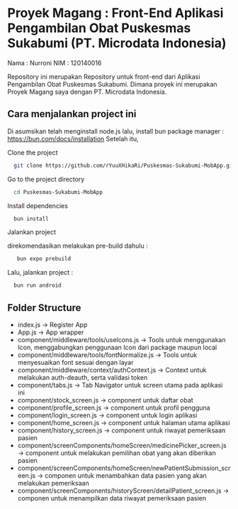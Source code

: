 
# Proyek Magang : Front-End Aplikasi Pengambilan Obat Puskesmas Sukabumi (PT. Microdata Indonesia)

Nama : Nurroni
NIM  : 120140016

Repository ini merupakan Repository untuk front-end dari Aplikasi Pengambilan Obat Puskesmas Sukabumi. Dimana proyek ini merupakan Proyek Magang saya dengan PT. Microdata Indonesia.




## Cara menjalankan project ini

Di asumsikan telah menginstall node.js
lalu, install bun package manager : https://bun.com/docs/installation
Setelah itu,

Clone the project

```bash
  git clone https://github.com/rYuuXHikaRi/Puskesmas-Sukabumi-MobApp.git
```

Go to the project directory

```bash
  cd Puskesmas-Sukabumi-MobApp
```

Install dependencies

```bash
  bun install
```

Jalankan project

direkomendasikan melakukan pre-build dahulu :
```bash
   bun expo prebuild
```
Lalu, jalankan project :
```bash
  bun run android
```



## Folder Structure

- index.js -> Register App
- App.js -> App wrapper
- component/middleware/tools/useIcons.js -> Tools untuk menggunakan Icon, menggabungkan penggunaan Icon dari package maupun local 
- component/middleware/tools/fontNormalize.js -> Tools untuk menyesuaikan font sesuai dengan layar
- component/middleware/context/authContext.js -> Context untuk melakukan auth-deauth, serta validasi token
- component/tabs.js -> Tab Navigator untuk screen utama pada aplikasi ini
- component/stock_screen.js -> component untuk daftar obat
- component/profile_screen.js -> component untuk profil pengguna
- component/login_screen.js -> component untuk login aplikasi
- component/home_screen.js -> component untuk halaman utama aplikasi
- component/history_screen.js -> component untuk riwayat pemeriksaan pasien
- component/screenComponents/homeScreen/medicinePicker_screen.js -> component untuk melakukan pemilihan obat yang akan diberikan pasien
- component/screenComponents/homeScreen/newPatientSubmission_screen.js -> componen untuk menambahkan data pasien yang akan melakukan pemeriksaan
- component/screenComponents/historyScreen/detailPatient_screen.js -> componen untuk menampilkan data riwayat pemeriksaan pasien